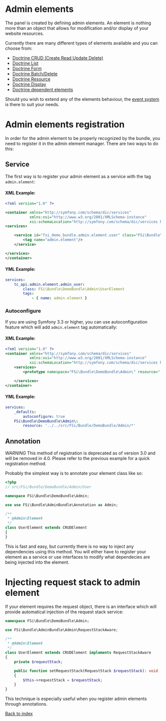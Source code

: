 # Admin elements

The panel is created by defining admin elements. An element is nothing more than an object that allows for
modification and/or display of your website resources.

Currently there are many different types of elements available and you can choose from:

* [Doctrine CRUD (Create Read Update Delete)](admin_element_crud.md)
* [Doctrine List](admin_element_list.md)
* [Doctrine Form](admin_element_form.md)
* [Doctrine Batch/Delete](admin_element_batch.md)
* [Doctrine Resource](admin_element_resource.md)
* [Doctrine Display](admin_element_display.md)
* [Doctrine dependent elements](admin_dependent_elements.md)

Should you wish to extend any of the elements behaviour, the [event system](events.md) is there to suit
your needs.

# Admin elements registration

In order for the admin element to be properly recognized by the bundle, you need to register it in the
admin element manager. There are two ways to do this:

## Service

The first way is to register your admin element as a service with the tag `admin.element`:

#### XML Example:
```xml
<?xml version="1.0" ?>

<container xmlns="http://symfony.com/schema/dic/services"
           xmlns:xsi="http://www.w3.org/2001/XMLSchema-instance"
           xsi:schemaLocation="http://symfony.com/schema/dic/services http://symfony.com/schema/dic/services/services-1.0.xsd">
<services>

    <service id="fsi_demo_bundle.admin.element.user" class="FSi\Bundle\DemoBundle\Admin\UserElement">
        <tag name="admin.element"/>
    </service>

</services>
</container>
```

#### YML Example:
```yaml
services:
    tc_api.admin.element.admin_user:
        class: FSi\Bundle\DemoBundle\Admin\UserElement
        tags:
            - { name: admin.element }
```

### Autoconfigure

If you are using Symfony 3.3 or higher, you can use autoconfiguration feature which will add `admin.element` tag
automatically:

#### XML Example:

```xml
<?xml version="1.0" ?>
<container xmlns="http://symfony.com/schema/dic/services"
           xmlns:xsi="http://www.w3.org/2001/XMLSchema-instance"
           xsi:schemaLocation="http://symfony.com/schema/dic/services http://symfony.com/schema/dic/services/services-1.0.xsd">
    <services>
        <prototype namespace="FSi\Bundle\DemoBundle\Admin\" resource="../../src/FSi/Bundle/DemoBundle/Admin/*" autoconfigure="true" />

    </services>
</container>
```

#### YML Example:

```yaml
services:
    _defaults:
        autoconfigure: true
    FSi\Bundle\DemoBundle\Admin\:
        resource: '../../src/FSi/Bundle/DemoBundle/Admin/*'
```

## Annotation

*WARNING* This method of registration is deprecated as of version 3.0 and will be
removed in 4.0. Please refer to the previous example for a quick registration method.

Probably the simplest way is to annotate your element class like so:

```php
<?php
// src/FSi/Bundle/DemoBundle/Admin/User

namespace FSi\Bundle\DemoBundle\Admin;

use use FSi\Bundle\AdminBundle\Annotation as Admin;

/**
 * @Admin\Element
 */
class UserElement extends CRUDElement
{
}
```

This is fast and easy, but currently there is no way to inject any dependencies
using this method. You will either have to register your element as a service or
use interfaces to modify what dependecies are being injected into the element.

# Injecting request stack to admin element

If your element requires the request object, there is an interface which will
provide automatical injection of the request stack service:

```php
namespace FSi\Bundle\DemoBundle\Admin;

use FSi\Bundle\AdminBundle\Admin\RequestStackAware;

/**
 * @Admin\Element
 */
class UserElement extends CRUDElement implements RequestStackAware
{
    private $requestStack;

    public function setRequestStack(RequestStack $requestStack): void
    {
        $this->requestStack = $requestStack;
    }
}
```

This technique is especially useful when you register admin elements through annotations.

[Back to index](index.md)
